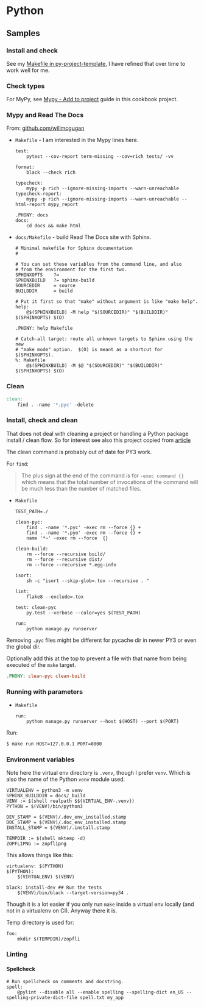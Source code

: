 # Python


## Samples

### Install and check


See my [Makefile in py-project-template](https://github.com/MichaelCurrin/py-project-template/blob/master/Makefile), I have refined that over time to work well for me.


### Check types

For MyPy, see [Mypy - Add to project](../python/mypy/add-to-project.md) guide in this cookbook project. <!-- FIXME jekyll link -->


### Mypy and Read The Docs 

From: [github.com/willmcgugan](https://github.com/willmcgugan/rich/)

- `Makefile` - I am interested in the Mypy lines here.
	```make
	test:
		pytest --cov-report term-missing --cov=rich tests/ -vv
		
	format:
		black --check rich
		
	typecheck:
		mypy -p rich --ignore-missing-imports --warn-unreachable
	typecheck-report:
		mypy -p rich --ignore-missing-imports --warn-unreachable --html-report mypy_report

	.PHONY: docs
	docs:
		cd docs && make html
	```
- `docs/Makefile` - build Read The Docs site with Sphinx.
	```make
	# Minimal makefile for Sphinx documentation
	#

	# You can set these variables from the command line, and also
	# from the environment for the first two.
	SPHINXOPTS    ?=
	SPHINXBUILD   ?= sphinx-build
	SOURCEDIR     = source
	BUILDDIR      = build

	# Put it first so that "make" without argument is like "make help".
	help:
		@$(SPHINXBUILD) -M help "$(SOURCEDIR)" "$(BUILDDIR)" $(SPHINXOPTS) $(O)

	.PHONY: help Makefile

	# Catch-all target: route all unknown targets to Sphinx using the new
	# "make mode" option.  $(O) is meant as a shortcut for $(SPHINXOPTS).
	%: Makefile
		@$(SPHINXBUILD) -M $@ "$(SOURCEDIR)" "$(BUILDDIR)" $(SPHINXOPTS) $(O)
	```

### Clean

```Makefile
clean:
	find . -name '*.pyc' -delete
```

### Install, check and clean 

That does not deal with cleaning a project or handling a Python package install / clean flow. So for interest see also this project copied from [article](https://krzysztofzuraw.com/blog/2016/makefiles-in-python-projects.html)

The clean command is probably out of date for PY3 work.

For `find`:

> The plus sign at the end of the command is for `-exec command {}` which means that the total number of invocations of the command will be much less than the number of matched files.

- `Makefile`
    ```make
    TEST_PATH=./

    clean-pyc:
        find . -name '*.pyc' -exec rm --force {} +
        find . -name '*.pyo' -exec rm --force {} +
        name '*~' -exec rm --force  {}

    clean-build:
        rm --force --recursive build/
        rm --force --recursive dist/
        rm --force --recursive *.egg-info

    isort:
        sh -c "isort --skip-glob=.tox --recursive . "

    lint:
        flake8 --exclude=.tox

    test: clean-pyc
        py.test --verbose --color=yes $(TEST_PATH)

    run:
        python manage.py runserver
    ```

Removing `.pyc` files might be different for pycache dir in newer PY3 or even the global dir.

Optionally add this at the top to prevent a file with that name from being executed of the `make` target.

```mk
.PHONY: clean-pyc clean-build
```


### Running with parameters

- `Makefile`
    ```make
    run:
        python manage.py runserver --host $(HOST) --port $(PORT)
    ```

Run:

```sh
$ make run HOST=127.0.0.1 PORT=8000
```


### Environment variables

Note here the virtual env directory is `.venv`, though I prefer `venv`. Which is also the name of the Python `venv` module used.

```make
VIRTUALENV = python3 -m venv
SPHINX_BUILDDIR = docs/_build
VENV := $(shell realpath $${VIRTUAL_ENV-.venv})
PYTHON = $(VENV)/bin/python3

DEV_STAMP = $(VENV)/.dev_env_installed.stamp
DOC_STAMP = $(VENV)/.doc_env_installed.stamp
INSTALL_STAMP = $(VENV)/.install.stamp

TEMPDIR := $(shell mktemp -d)
ZOPFLIPNG := zopflipng
```

This allows things like this:

```make
virtualenv: $(PYTHON)
$(PYTHON):
	$(VIRTUALENV) $(VENV)
	
black: install-dev ## Run the tests
	$(VENV)/bin/black --target-version=py34 .

```

Though it is a lot easier if you only run `make` inside a virtual env locally (and not in a virtualenv on CI). Anyway there it is.

Temp directory is used for:

```make
foo:
	mkdir $(TEMPDIR)/zopfli
```

### Linting

#### Spellcheck

```make
# Run spellcheck on comments and docstring.
spell:  
	@pylint --disable all --enable spelling --spelling-dict en_US --spelling-private-dict-file spell.txt my_app
```

